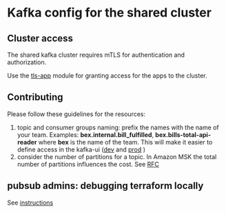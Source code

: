 # Kafka config for the shared cluster

## Cluster access
The shared kafka cluster requires mTLS for authentication and authorization.

Use the [tls-app](../../modules/tls-app) module for granting access for the apps to the cluster.

## Contributing

Please follow these guidelines for the resources:
1. topic and consumer groups naming: prefix the names with the name of your team. Examples: **bex.internal.bill_fulfilled**, **bex.bills-total-api-reader** where **bex** is the name of the team.
   This will make it easier to define access in the kafka-ui ([dev](https://kafka-ui.dev.merit.uw.systems/) and [prod](https://kafka-ui.prod.merit.uw.systems/) )
2. consider the number of partitions for a topic. In Amazon MSK the total number of partitions influences the cost. See [RFC](https://wiki.uw.systems/posts/amazon-msk-managed-kafka-9kjst9t5#h97za-msk)

## pubsub admins: debugging terraform locally

See [instructions](TERRAFORM_LOCALLY.md)
